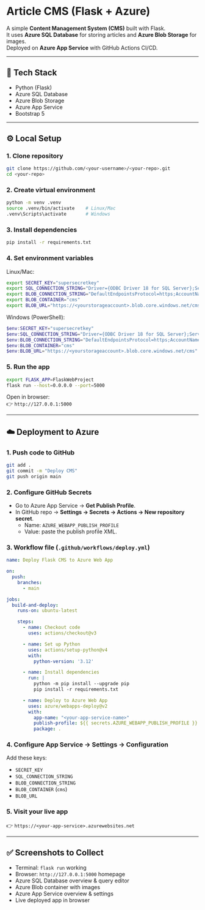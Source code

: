 # Article CMS (Flask + Azure)

A simple **Content Management System (CMS)** built with Flask.  
It uses **Azure SQL Database** for storing articles and **Azure Blob Storage** for images.  
Deployed on **Azure App Service** with GitHub Actions CI/CD.  

---

## 🚀 Tech Stack
- Python (Flask)  
- Azure SQL Database  
- Azure Blob Storage  
- Azure App Service  
- Bootstrap 5  

---

## ⚙️ Local Setup

### 1. Clone repository
```bash
git clone https://github.com/<your-username>/<your-repo>.git
cd <your-repo>
```

### 2. Create virtual environment
```bash
python -m venv .venv
source .venv/bin/activate    # Linux/Mac
.venv\Scripts\activate       # Windows
```

### 3. Install dependencies
```bash
pip install -r requirements.txt
```

### 4. Set environment variables

Linux/Mac:
```bash
export SECRET_KEY="supersecretkey"
export SQL_CONNECTION_STRING="Driver={ODBC Driver 18 for SQL Server};Server=tcp:<your-sql-server>.database.windows.net,1433;Database=<your-db>;Uid=<your-admin-user>;Pwd=<your-password>;Encrypt=yes;TrustServerCertificate=no;Connection Timeout=30;"
export BLOB_CONNECTION_STRING="DefaultEndpointsProtocol=https;AccountName=<yourstorageaccount>;AccountKey=<youraccountkey>;EndpointSuffix=core.windows.net"
export BLOB_CONTAINER="cms"
export BLOB_URL="https://<yourstorageaccount>.blob.core.windows.net/cms"
```

Windows (PowerShell):
```powershell
$env:SECRET_KEY="supersecretkey"
$env:SQL_CONNECTION_STRING="Driver={ODBC Driver 18 for SQL Server};Server=tcp:<your-sql-server>.database.windows.net,1433;Database=<your-db>;Uid=<your-admin-user>;Pwd=<your-password>;Encrypt=yes;TrustServerCertificate=no;Connection Timeout=30;"
$env:BLOB_CONNECTION_STRING="DefaultEndpointsProtocol=https;AccountName=<yourstorageaccount>;AccountKey=<youraccountkey>;EndpointSuffix=core.windows.net"
$env:BLOB_CONTAINER="cms"
$env:BLOB_URL="https://<yourstorageaccount>.blob.core.windows.net/cms"
```

### 5. Run the app
```bash
export FLASK_APP=FlaskWebProject
flask run --host=0.0.0.0 --port=5000
```

Open in browser:  
👉 `http://127.0.0.1:5000`

---

## ☁️ Deployment to Azure

### 1. Push code to GitHub
```bash
git add .
git commit -m "Deploy CMS"
git push origin main
```

### 2. Configure GitHub Secrets
- Go to Azure App Service → **Get Publish Profile**.  
- In GitHub repo → **Settings → Secrets → Actions → New repository secret**.  
  - Name: `AZURE_WEBAPP_PUBLISH_PROFILE`  
  - Value: paste the publish profile XML.  

### 3. Workflow file (`.github/workflows/deploy.yml`)
```yaml
name: Deploy Flask CMS to Azure Web App

on:
  push:
    branches:
      - main

jobs:
  build-and-deploy:
    runs-on: ubuntu-latest

    steps:
      - name: Checkout code
        uses: actions/checkout@v3

      - name: Set up Python
        uses: actions/setup-python@v4
        with:
          python-version: '3.12'

      - name: Install dependencies
        run: |
          python -m pip install --upgrade pip
          pip install -r requirements.txt

      - name: Deploy to Azure Web App
        uses: azure/webapps-deploy@v2
        with:
          app-name: "<your-app-service-name>"
          publish-profile: ${{ secrets.AZURE_WEBAPP_PUBLISH_PROFILE }}
          package: .
```

### 4. Configure App Service → Settings → Configuration
Add these keys:  
- `SECRET_KEY`  
- `SQL_CONNECTION_STRING`  
- `BLOB_CONNECTION_STRING`  
- `BLOB_CONTAINER` (`cms`)  
- `BLOB_URL`  

### 5. Visit your live app
👉 `https://<your-app-service>.azurewebsites.net`

---

## ✅ Screenshots to Collect
- Terminal: `flask run` working  
- Browser: `http://127.0.0.1:5000` homepage  
- Azure SQL Database overview & query editor  
- Azure Blob container with images  
- Azure App Service overview & settings  
- Live deployed app in browser  
